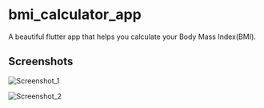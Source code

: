 # bmi_calculator_app

A beautiful flutter app that helps you calculate your Body Mass Index(BMI).

## Screenshots

![Screenshot_1](https://github.com/fatimaishaq/bmi_calculator/assets/71882813/abc1cf33-9313-4d5f-b7ca-e8c08efa6b89)

![Screenshot_2](https://github.com/fatimaishaq/bmi_calculator/assets/71882813/e7bb3f3b-11d4-49b0-92f1-063207498344)



